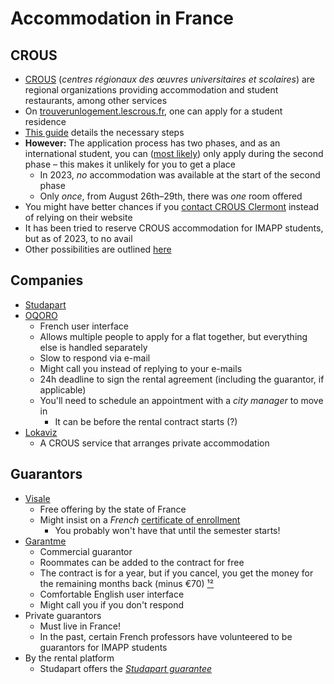 # Accommodation in France

## CROUS

* [CROUS](https://fr.wikipedia.org/wiki/Centre\_r%C3%A9gional\_des\_%C5%93uvres\_universitaires\_et\_scolaires) (_centres régionaux des œuvres universitaires et scolaires_) are regional organizations providing accommodation and student restaurants, among other services
* On [trouverunlogement.lescrous.fr](https://trouverunlogement.lescrous.fr/), one can apply for a student residence
* [This guide](https://www.crous-clermont.fr/etudes-internationales/se-loger-en-france/je-suis-etudiant-international-en-mobilite-individuelle-et-demande-un-logement-au-crous-clermont-auvergne/) details the necessary steps
* **However:** The application process has two phases, and as an international student, you can ([most likely](https://www.etudiant.gouv.fr/fr/logement-pour-les-etudiants-internationaux-193)) only apply during the second phase – this makes it unlikely for you to get a place
  * In 2023, _no_ accommodation was available at the start of the second phase
  * Only _once_, from August 26th–29th, there was _one_ room offered
* You might have better chances if you [contact CROUS Clermont](https://www.crous-clermont.fr/contacts/logement-et-vie-en-residence/) instead of relying on their website
* It has been tried to reserve CROUS accommodation for IMAPP students, but as of 2023, to no avail
* Other possibilities are outlined [here](https://www.crous-clermont.fr/etudes-internationales/se-loger-en-france/)

## Companies

* [Studapart](https://studapart.com/)
* [OQORO](https://oqoro.com/)
  * French user interface
  * Allows multiple people to apply for a flat together, but everything else is handled separately
  * Slow to respond via e-mail
  * Might call you instead of replying to your e-mails
  * 24h deadline to sign the rental agreement (including the guarantor, if applicable)
  * You'll need to schedule an appointment with a _city manager_ to move in
    * It can be before the rental contract starts (?)
* [Lokaviz](https://www.lokaviz.fr/)
  * A CROUS service that arranges private accommodation

## Guarantors

* [Visale](https://visale.fr/)
  * Free offering by the state of France
  * Might insist on a _French_ [certificate of enrollment](Certificates.md)
    * You probably won't have that until the semester starts!
* [Garantme](https://garantme.fr/)
  * Commercial guarantor
  * Roommates can be added to the contract for free
  * The contract is for a year, but if you cancel, you get the money for the remaining months back (minus €70) [¹](https://help.garantme.fr/en/guaranteetransfer)[²](https://help.garantme.fr/en/how-do-i-cancel-my-guarantee)
  * Comfortable English user interface
  * Might call you if you don't respond
* Private guarantors
  * Must live in France!
  * In the past, certain French professors have volunteered to be guarantors for IMAPP students
* By the rental platform
  * Studapart offers the [_Studapart guarantee_](http://help.studapart.com/en/articles/3010730-what-is-the-studapart-guarantee-and-how-can-i-get-it)
